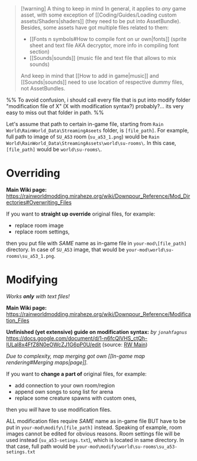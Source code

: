> [!warning] A thing to keep in mind
> In general, it applies to *any* game asset, with some exception of [[Coding/Guides/Loading custom assets/Shaders|shaders]] (they need to be put into AssetBundle).
> Besides, some assets have got multiple files related to them:
> - [[Fonts n symbols#How to compile font on ur own|fonts]] (sprite sheet and text file AKA decryptor, more info in compiling font section)
> - [[Sounds|sounds]] (music file and text file that allows to mix sounds)
>
> And keep in mind that [[How to add in game|music]] and [[Sounds|sounds]] need to use location of respective dummy files, not AssetBundles.

%%
To avoid confusion, i should call every file that is put into modify folder "modification file of X" (X with modification syntax?) probably?...
its very easy to miss out that folder in path.
%%

Let's assume that path to certain in-game file, starting from `Rain World\RainWorld_Data\StreamingAseets` folder, is `[file_path]`.
For example, full path to image of `SU_A53` room (`su_a53_1.png`) would be
`Rain World\RainWorld_Data\StreamingAssets\world\su-rooms\`.
In this case, `[file_path]` would be `world\su-rooms\`.
# Overriding
**Main Wiki page:**
https://rainworldmodding.miraheze.org/wiki/Downpour_Reference/Mod_Directories#Overwriting_Files

If you want to **straight up override** original files, for example:
- replace room image
- replace room settings,

then you put file with *SAME* name as in-game file in `your-mod\[file_path]` directory.
In case of `SU_A53` image, that would be `your-mod\world\su-rooms\su_a53_1.png`.
# Modifying
*Works **only** with text files!*

**Main Wiki page:**
https://rainworldmodding.miraheze.org/wiki/Downpour_Reference/Modification_Files

**Unfinished (yet extensive) guide on modification syntax:**
*by `jonahfagnus`*
https://docs.google.com/document/d/1-n6fcQlVHS_ctQh-lULal8x4FfZ8N0eOWcZJ1G6pP0U/edit
(source: [RW Main](https://discord.com/channels/291184728944410624/431534164932689921/1273601361870721094))

*Due to complexity, map merging got own [[In-game map rendering#Merging maps|page]].*

If you want to **change a part of** original files, for example:
- add connection to your own room/region
- append own songs to song list for arena
- replace some creature spawns with custom ones,

then you _will_ have to use modification files.

ALL modification files require *SAME* name as in-game file BUT have to be put in `your-mod\modify\[file_path]` instead.
Speaking of example, room images cannot be edited for obvious reasons. Room settings file will be used instead (`su_a53-setings.txt`), which is located in same directory.
In that case, full path would be `your-mod\modify\world\su-rooms\su_a53-setings.txt`